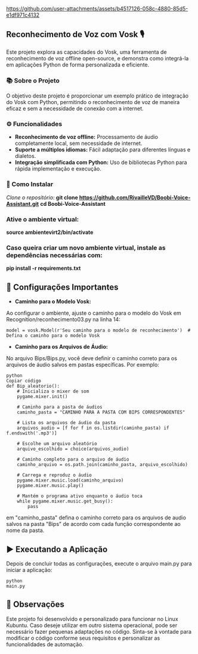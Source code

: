 https://github.com/user-attachments/assets/b4517126-058c-4880-85d5-e1df971c4132



## Reconhecimento de Voz com Vosk 🎙️
Este projeto explora as capacidades do Vosk, uma ferramenta de reconhecimento de voz offline open-source, e demonstra como integrá-la em aplicações Python de forma personalizada e eficiente.

### 📚 Sobre o Projeto
O objetivo deste projeto é proporcionar um exemplo prático de integração do Vosk com Python, permitindo o reconhecimento de voz de maneira eficaz e sem a necessidade de conexão com a internet.

### ⚙️ Funcionalidades
* **Reconhecimento de voz offline:** Processamento de áudio completamente local, sem necessidade de internet.
* **Suporte a múltiplos idiomas:** Fácil adaptação para diferentes línguas e dialetos.
* **Integração simplificada com Python:** Uso de bibliotecas Python para rápida implementação e execução.

### 🚀 Como Instalar

*Clone o repositório:*
 **git clone https://github.com/RivailleVD/Boobi-Voice-Assistant.git**
**cd Boobi-Voice-Assistant**

### Ative o ambiente virtual:

**source ambientevirt2/bin/activate**

### Caso queira criar um novo ambiente virtual, instale as dependências necessárias com:

**pip install -r requirements.txt**

## 🔧 Configurações Importantes

* **Caminho para o Modelo Vosk:**

Ao configurar o ambiente, ajuste o caminho para o modelo do Vosk em Recognition/reconhecimento03.py na linha 14:

    model = vosk.Model(r'Seu caminho para o modelo de reconhecimento')  # Defina o caminho para o modelo Vosk

* **Caminho para os Arquivos de Áudio:**

No arquivo Bips/Bips.py, você deve definir o caminho correto para os arquivos de áudio salvos em pastas específicas. Por exemplo:

    python
    Copiar código
    def Bip_aleatorio():
        # Inicializa o mixer de som
        pygame.mixer.init()
    
        # Caminho para a pasta de áudios
        caminho_pasta = "CAMINHO PARA A PASTA COM BIPS CORRESPONDENTES"
    
        # Lista os arquivos de áudio da pasta
        arquivos_audio = [f for f in os.listdir(caminho_pasta) if f.endswith('.mp3')]
    
        # Escolhe um arquivo aleatório
        arquivo_escolhido = choice(arquivos_audio)
    
        # Caminho completo para o arquivo de áudio
        caminho_arquivo = os.path.join(caminho_pasta, arquivo_escolhido)
    
        # Carrega e reproduz o áudio
        pygame.mixer.music.load(caminho_arquivo)
        pygame.mixer.music.play()
    
        # Mantém o programa ativo enquanto o áudio toca
        while pygame.mixer.music.get_busy():
            pass

  em "caminho_pasta" defina o caminho correto para os arquivos de audio salvos na pasta "Bips" de acordo com cada função correspondente ao nome da pasta.

  ## ▶️ Executando a Aplicação
Depois de concluir todas as configurações, execute o arquivo main.py para iniciar a aplicação:

    python
    main.py

## 📝 Observações
Este projeto foi desenvolvido e personalizado para funcionar no Linux Kubuntu. Caso deseje utilizar em outro sistema operacional, pode ser necessário fazer pequenas adaptações no código. Sinta-se à vontade para modificar o código conforme seus requisitos e personalizar as funcionalidades de automação.
